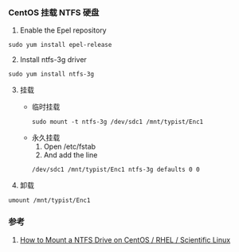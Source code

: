 ﻿### CentOS 挂载 NTFS 硬盘
1. Enable the Epel repository
  ```shell
  sudo yum install epel-release
  ```
2. Install ntfs-3g driver
  ```shell
  sudo yum install ntfs-3g
  ```
3. 挂载
    - 临时挂载
      ```shell
      sudo mount -t ntfs-3g /dev/sdc1 /mnt/typist/Enc1
      ```
    - 永久挂载
      1. Open /etc/fstab
      2. And add the line
        ```
        /dev/sdc1 /mnt/typist/Enc1 ntfs-3g defaults 0 0
        ```
    
4. 卸载
  ```shell
  umount /mnt/typist/Enc1
  ```



### 参考
1. [How to Mount a NTFS Drive on CentOS / RHEL / Scientific Linux](https://www.howtoforge.com/tutorial/mount-ntfs-centos/?__cf_chl_captcha_tk__=6d189561766d734b114bfb0da5391f3786c1fa0d-1609821547-0-AcUgACqwJYpCHc0JmVGum6SW4iCSTox5XrpWRffzf8xyiWVIeE2Zq2-uqetBGhs3eeA_Mz3QaunO96CXU3Gev35_wRY6gpGRhDs4gbajJ4Y7DAlgbpyd4J9RlpFgDbGcYm9VgagEmpUNx76GwbS_WkcXb5olZ8NeAD6Xa0Fsl3-DGkRd_E3NPVXW-pkZIaGtQkPBHT7Xsfhf9jmoWPJv7Qdfq5qDJvi13PKP0n1PKIedVFmtUUN2hv_zqWO_w3bpIUMYkwJOcYDcnCtGyMmZrcy9rivx8siNI9FThsuA7sXdUGrbNpBq8x3ENhTnpm-8Ho-l70X1JfZ_HVhl0GCDyga_pmBovaCfsVExZ8q0c4Wa9TcUBde7H4oYflLcV_0wPHv1U4HLYbgyywPgdzN38uy5RcnOySuNqnCkOrqRx9AH0RsNXJv-3rXG1vgWmPNxItRx-7fSXWUrQDP8WD-j4eY4MQX6qMPTHe1eB2rk6c_zV0kTZ9S2TXwAbqpo5at84w7mQ6AaALKloIaw6QPXcEUxzGm6C85OMha3jZRuc3cP9FMQglwT8hRvjN1hjpH60Q)

